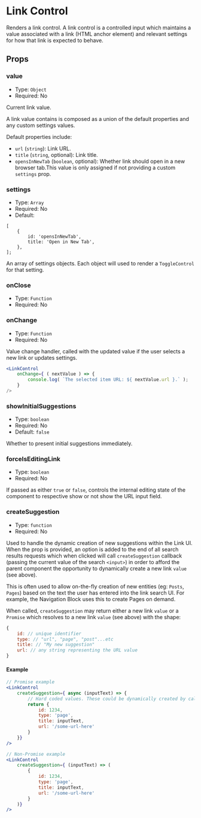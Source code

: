 # Link Control

Renders a link control. A link control is a controlled input which maintains
a value associated with a link (HTML anchor element) and relevant settings
for how that link is expected to behave.

## Props

### value

- Type: `Object`
- Required: No

Current link value.

A link value contains is composed as a union of the default properties and any custom settings values.

Default properties include:

- `url` (`string`): Link URL.
- `title` (`string`, optional): Link title.
- `opensInNewTab` (`boolean`, optional): Whether link should open in a new browser tab.This value is only assigned if not providing a custom `settings` prop.

### settings

- Type: `Array`
- Required: No
- Default:
```
[
	{
		id: 'opensInNewTab',
		title: 'Open in New Tab',
	},
];
```

An array of settings objects. Each object will used to render a `ToggleControl` for that setting.

### onClose

- Type: `Function`
- Required: No

### onChange

- Type: `Function`
- Required: No

Value change handler, called with the updated value if the user selects a new link or updates settings.

```jsx
<LinkControl
	onChange={ ( nextValue ) => {
		console.log( `The selected item URL: ${ nextValue.url }.` );
	}
/>
```

### showInitialSuggestions

- Type: `boolean`
- Required: No
- Default: `false`

Whether to present initial suggestions immediately.

### forceIsEditingLink

- Type: `boolean`
- Required: No

If passed as either `true` or `false`, controls the internal editing state of the component to respective show or not show the URL input field.


### createSuggestion

- Type: `function`
- Required: No

Used to handle the dynamic creation of new suggestions within the Link UI. When
the prop is provided, an option is added to the end of all search
results requests which when clicked will call `createSuggestion` callback
(passing the current value of the search `<input>`) in
order to afford the parent component the opportunity to dynamically create a new
link `value` (see above).

This is often used to allow on-the-fly creation of new entities (eg: `Posts`,
`Pages`) based on the text the user has entered into the link search UI. For
example, the Navigation Block uses this to create Pages on demand.

When called, `createSuggestion` may return either a new link `value` or a `Promise` which resolves to a
new link `value` (see above) with the shape:

```js
{
	id: // unique identifier
	type: // "url", "page", "post"...etc
	title: // "My new suggestion"
	url: // any string representing the URL value
}
```

#### Example
```jsx
// Promise example
<LinkControl
	createSuggestion={ async (inputText) => {
        // Hard coded values. These could be dynamically created by calling out to an API which creates an entity (eg: https://developer.wordpress.org/rest-api/reference/pages/#create-a-page).
		return {
			id: 1234,
			type: 'page',
			title: inputText,
			url: '/some-url-here'
		}
	}}
/>

// Non-Promise example
<LinkControl
	createSuggestion={ (inputText) => (
		{
			id: 1234,
			type: 'page',
			title: inputText,
			url: '/some-url-here'
		}
	)}
/>
```